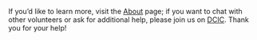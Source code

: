 If you’d like to learn more, visit the [About](/#/about) page; if you want to chat with other volunteers or ask for additional help, please join us on <a target="_blank" href="http://dcic.umd.edu">DCIC</a>. Thank you for your help!
